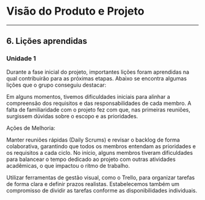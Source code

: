 # Visão do Produto e Projeto

---

## 6. Lições aprendidas

### Unidade 1

Durante a fase inicial do projeto, importantes lições foram aprendidas na qual contribuirão para as próximas etapas. Abaixo se encontra algumas lições que o grupo conseguiu destacar:

Em alguns momentos, tivemos dificuldades iniciais para alinhar a compreensão dos requisitos e das responsabilidades de cada membro. A falta de familiaridade com o projeto fez com que, nas primeiras reuniões, surgissem dúvidas sobre o escopo e as prioridades.

Ações de Melhoria:

Manter reuniões rápidas (Daily Scrums) e revisar o backlog de forma colaborativa, garantindo que todos os membros entendam as prioridades e os requisitos a cada ciclo.
No início, alguns membros tiveram dificuldades para balancear o tempo dedicado ao projeto com outras atividades acadêmicas, o que impactou o ritmo de trabalho.

Utilizar ferramentas de gestão visual, como o Trello, para organizar tarefas de forma clara e definir prazos realistas. Estabelecemos também um compromisso de dividir as tarefas conforme as disponibilidades individuais.
